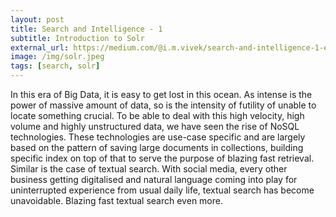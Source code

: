 ```yaml
---
layout: post
title: Search and Intelligence - 1
subtitle: Introduction to Solr
external_url: https://medium.com/@i.m.vivek/search-and-intelligence-1-e3d1c6cb8237
image: /img/solr.jpeg
tags: [search, solr]
---
```


In this era of Big Data, it is easy to get lost in this ocean. As intense is the power of massive amount of data, so is the intensity of futility of unable to locate something crucial. To be able to deal with this high velocity, high volume and highly unstructured data, we have seen the rise of NoSQL technologies. These technologies are use-case specific and are largely based on the pattern of saving large documents in collections, building specific index on top of that to serve the purpose of blazing fast retrieval. Similar is the case of textual search. With social media, every other business getting digitalised and natural language coming into play for uninterrupted experience from usual daily life, textual search has become unavoidable. Blazing fast textual search even more.
